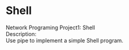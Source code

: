# Shell
Network Programing Project1: Shell<br>
Description:<br>
Use pipe to implement a simple Shell program. 
